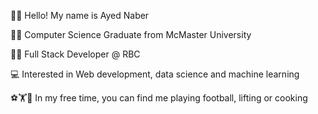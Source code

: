 🙋‍♂️ Hello! My name is Ayed Naber


👨‍🎓 Computer Science Graduate from McMaster University


👨‍💻 Full Stack Developer @ RBC


💻 Interested in Web development, data science and machine learning


⚽️🏋️🥘 In my free time, you can find me playing football, lifting or cooking
